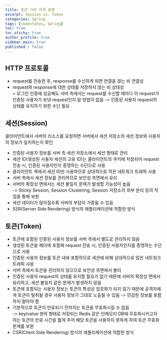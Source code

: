 ```yaml
---
title: 토큰 기반 자격 증명
excerpt: Session vs. Token
categories: Spring
tags: [codestates, Spring]
toc: true
toc_sticky: true
author_profile: true
sidebar_main: true
published : false
---
```


## HTTP 프로토콜
- request를 전송한 후, response를 수신하게 되면 연결을 끊는 비 연결성
- request와 response에 대한 상태를 저장하지 않는 비 상태성  
= 로그인 인증에 성공해도 서버 측에서는 request를 수신할 때마다 이 request가 인증된 사용자가 보낸 request인지 알 방법이 없음 -> 인증된 사용자 request의 상태를 유지하기 위한 수단 필요

## 세션(Session)
클라이언트에서 서버의 리소스를 요청하면 서버에서 세션 저장소의 세션 정보와 사용자의 정보가 일치하는지 확인
- 인증된 사용자 정보를 서버 측 세션 저장소에서 세션 형태로 관리
- 세션 ID(생성된 사용자 세션의 고유 ID)는 클라이언트의 쿠키에 저장되어 request 전송 시, 인증된 사용자인지 증명하는 수단으로 사용
- 클라이언트 쪽에서 세션 ID만 사용하므로 상대적으로 적은 네트워크 트래픽 사용
- 서버 측에서 세션 정보를 관리하므로 보안성 측면에서 유리
- 서버의 확장성 면에서는 세션 불일치 문제가 발생할 가능성이 높음   
-> Sticky Session, Session Clustering, Session 저장소의 외부 분리 등의 작업을 통해 보완
- 세션 데이터가 많아질수록 서버의 부담이 가중될 수 있음
- SSR(Server Side Rendering) 방식의 애플리케이션에 적합한 방식

## 토큰(Token)
- 토큰에 포함된 인증된 사용자 정보를 서버 측에서 별도로 관리하지 않음
- 생성된 토큰을 헤더에 포함해 request 전송 시, 인증된 사용자인지를 증명하는 수단으로 사용
- 인증된 사용자 정보를 토큰 내에 포함하므로 세션에 비해 상대적으로 많은 네트워크 트래픽 사용
- 서버 측에서 토큰을 관리하지 않으므로 보안성 측면에서 불리
- 인증된 사용자 request의 상태를 유지할 필요가 없기 때문에 서버의 확장성 면에서 유리하고, 세션 불일치 같은 문제가 발생하지 않음
- 토큰에 포함되는 사용자 정보는 토큰의 특성상 암호화가 되지 않기 때문에 공격자에게 토큰이 탈취될 경우 사용자 정보가 그대로 노출될 수 있음 -> 민감한 정보를 포함하지 말아야 함
- 기본적으로 토큰이 만료되기 전까지는 토큰을 무효화시킬 수 없음  
-> key/value 쌍의 형태로 저장되는 Redis 같은 인메모리 DB에 무효화시키고자 하는 토큰의 만료 시간을 짧게 주어 해당 토큰을 사용하지 못하게 하여 토큰 무효화 문제를 보완
- CSR(Client Side Rendering) 방식의 애플리케이션에 적합한 방식